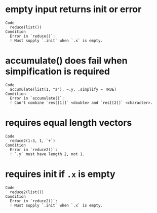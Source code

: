 # empty input returns init or error

    Code
      reduce(list())
    Condition
      Error in `reduce()`:
      ! Must supply `.init` when `.x` is empty.

# accumulate() does fail when simpification is required

    Code
      accumulate(list(1, "a"), ~.y, .simplify = TRUE)
    Condition
      Error in `accumulate()`:
      ! Can't combine `res[[1]]` <double> and `res[[2]]` <character>.

# requires equal length vectors

    Code
      reduce2(1:3, 1, `+`)
    Condition
      Error in `reduce2()`:
      ! `.y` must have length 2, not 1.

# requires init if `.x` is empty

    Code
      reduce2(list())
    Condition
      Error in `reduce2()`:
      ! Must supply `.init` when `.x` is empty.

